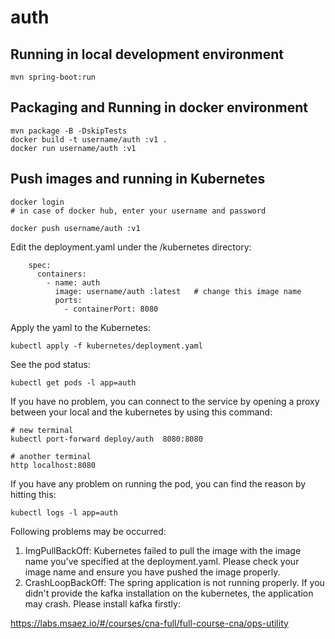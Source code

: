 # auth 

## Running in local development environment

```
mvn spring-boot:run
```

## Packaging and Running in docker environment

```
mvn package -B -DskipTests
docker build -t username/auth :v1 .
docker run username/auth :v1
```

## Push images and running in Kubernetes

```
docker login 
# in case of docker hub, enter your username and password

docker push username/auth :v1
```

Edit the deployment.yaml under the /kubernetes directory:
```
    spec:
      containers:
        - name: auth 
          image: username/auth :latest   # change this image name
          ports:
            - containerPort: 8080

```

Apply the yaml to the Kubernetes:
```
kubectl apply -f kubernetes/deployment.yaml
```

See the pod status:
```
kubectl get pods -l app=auth 
```

If you have no problem, you can connect to the service by opening a proxy between your local and the kubernetes by using this command:
```
# new terminal
kubectl port-forward deploy/auth  8080:8080

# another terminal
http localhost:8080
```

If you have any problem on running the pod, you can find the reason by hitting this:
```
kubectl logs -l app=auth 
```

Following problems may be occurred:

1. ImgPullBackOff:  Kubernetes failed to pull the image with the image name you've specified at the deployment.yaml. Please check your image name and ensure you have pushed the image properly.
1. CrashLoopBackOff: The spring application is not running properly. If you didn't provide the kafka installation on the kubernetes, the application may crash. Please install kafka firstly:

https://labs.msaez.io/#/courses/cna-full/full-course-cna/ops-utility

